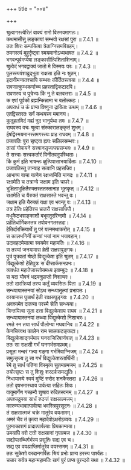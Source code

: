 +++
title = "००४"

+++


  
श्रुत्वागस्त्येरितं वाक्यं रामो विस्मयमागतः।  
कथमासीत्तु लङ्कायां सम्भवो रक्षसां पुरा ॥ 7.4.1 ॥   
ततः शिरः कम्पयित्वा त्रेताग्निसमविग्रहम्।  
तमगस्त्यं मुहुर्दृष्ट्वा स्मयमानोऽभ्यभाषत ॥ 7.4.2 ॥   
भगवन्पूर्वमप्येषा लङ्कासीत्पिशिताशिनाम्।  
श्रुत्वेदं भगवद्वाक्यं जातो मे विस्मयः परः ॥ 7.4.3 ॥   
पुलस्त्यवंशादुद्भूता राक्षसा इति नः श्रुतम्।  
इदानीमन्यतश्चापि सम्भवः कीर्तितस्त्वया ॥ 7.4.4 ॥   
रावणात्कुम्भकर्णाच्च प्रहस्ताद्विकटादपि।  
रावणस्य च पुत्रेभ्यः किं नु ते बलवत्तराः ॥ 7.4.5 ॥   
क एषां पूर्वको ब्रह्मन्किन्नामा च बलोत्कटः।  
अपराधं च कं प्राप्य विष्णुना द्राविताः कथम् ॥ 7.4.6 ॥   
एतद्विस्तरतः सर्वं कथयस्व ममानघ।  
कुतूहलमिदं मह्यं नुद भानुर्यथा तमः ॥ 7.4.7 ॥   
राघवस्य वचः श्रुत्वा संस्कारालङ्कृतं शुभम्।  
ईषद्विस्मयमानस्तमगस्त्यः प्राह राघवम् ॥ 7.4.8 ॥   
प्रजापतिः पुरा सृष्ट्वा ह्यपः सलिलसम्भवः।  
तासां गोपायने सत्त्वानसृजत्पद्मसम्भवः ॥ 7.4.9 ॥   
ते सत्त्वाः सत्त्वकर्तारं विनीतवदुपस्थिताः।  
किं कुर्म इति भाषन्तः क्षुत्पिपासाभयार्दिताः ॥ 7.4.10 ॥   
प्रजापतिस्तु तान्याह सत्वानि प्रहसन्निव।  
आभाष्य वाचा यत्नेन रक्षध्वमिति मानदः ॥ 7.4.11 ॥   
रक्षामेति च तत्रान्ये जक्षाम इति चापरे।  
भुक्षिताभुक्षितैरुक्तस्ततस्तानाह भूतकृत् ॥ 7.4.12 ॥   
रक्षामेति च यैरुक्तं राक्षसास्ते भवन्तु वः।  
जक्षाम इति यैरुक्तं यक्षा एव भवन्तु वः ॥ 7.4.13 ॥   
तत्र हेतिः प्रहेतिश्च भ्रातरौ राक्षसाधिपौ।  
मधुकैटभसङ्काशौ बभूवतुररिन्दमौ ॥ 7.4.14 ॥   
प्रहेतिर्धार्मिकस्तत्र तपोवनगतस्तदा।  
हेतिर्दारक्रियार्थे तु परं यत्नमथाकरोत् ॥ 7.4.15 ॥   
स कालभगिनीं कन्यां भयां नाम भयावहाम्।  
उदावहदमेयात्मा स्वयमेव महामतिः ॥ 7.4.16 ॥   
स तस्यां जनयामास हेती राक्षसपुङ्गवः।  
पुत्रं पुत्रवतां श्रेष्ठो विद्युत्केश इति श्रुतम् ॥ 7.4.17 ॥   
विद्युत्केशो हेतिपुत्रः स दीप्तार्कसमप्रभः।  
व्यवर्धत महातेजास्तोयमध्य इवाम्बुदः ॥ 7.4.18 ॥   
स यदा यौवनं भद्रमनुप्राप्तो निशाचरः।  
ततो दारक्रियां तस्य कर्तुं व्यवसितः पिता ॥ 7.4.19 ॥   
सन्ध्यायास्तनयां सोऽथ सन्ध्यातुल्यां प्रभावतः।  
वरयामास पुत्रार्थं हेती राक्षसपुङ्गवः ॥ 7.4.20 ॥   
अवश्यमेव दातव्या परस्मै सेति सन्ध्यया।  
चिन्तयित्वा सुता दत्ता विद्युत्केशाय राघव ॥ 7.4.21 ॥   
सन्ध्यायास्तनयां लब्ध्वा विद्युत्केशो निशाचरः।  
रमते स्म तया सार्धं पौलोम्या मघवानिव ॥ 7.4.22 ॥   
केनचित्त्वथ कालेन राम सालकटङ्कटा।  
विद्युत्केशाद्गर्भमाप घनराजिरिवार्णवात् ॥ 7.4.23 ॥   
ततः सा राक्षसी गर्भं घनगर्भसमप्रभम्।  
प्रसूता मन्दरं गत्वा गङ्गा गर्भमिवाग्निजम् ॥ 7.4.24 ॥   
समुत्सृज्य तु सा गर्भं विद्युत्केशरतार्थिनी।  
रेमे तु सार्धं पतिना विस्मृत्य सुतमात्मजम् ॥ 7.4.25 ॥   
तयोत्सृष्टः स तु शिशुः शरदर्कसमद्युतिः।  
निधायास्ये स्वयं मुष्टिं रुरोद शनकैस्तदा ॥ 7.4.26 ॥   
ततो वृषभमास्थाय पार्वत्या सहितः शिवः।  
वायुमार्गेण गच्छन्वै शुश्राव रुदितस्वनम् ॥ 7.4.27 ॥   
अपश्यदुमया सार्धं रुदन्तं राक्षसात्मजम्।  
कारुण्यभावात्पार्वत्या भवस्त्रिपुरसूदनः ॥ 7.4.28 ॥   
तं राक्षसात्मजं चक्रे मातुरेव वयःसमम्।  
अमरं चैव तं कृत्वा महादेवोऽक्षरोऽव्ययः ॥ 7.4.29 ॥   
पुरमाकाशगं प्रादात्पार्वत्याः प्रियकाम्यया।  
उमयापि वरो दत्तो राक्षसानां नृपात्मज ॥ 7.4.30 ॥   
सद्योपलब्धिर्गर्भस्य प्रसूतिः सद्य एव च।  
सद्य एव वयःप्राप्तिर्मातुरेव वयस्समम् ॥ 7.4.31 ॥   
ततः सुकेशो वरदानगर्वितः श्रियं प्रभोः प्राप्य हरस्य पार्श्वतः।  
चचार सर्वत्र महान्महामतिः खगं पुरं प्राप्य पुरन्दरो यथा ॥ 7.4.32 ॥   
